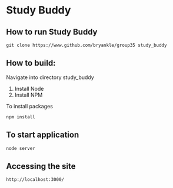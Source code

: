 # Study Buddy

## How to run Study Buddy

```
git clone https://www.github.com/bryankle/group35 study_buddy
```

## How to build:
Navigate into directory study_buddy
1. Install Node
2. Install NPM

To install packages

```
npm install
```

## To start application

```
node server
```

## Accessing the site

```
http://localhost:3000/
```
